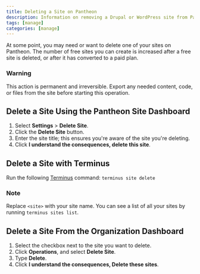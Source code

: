 ```yaml
---
title: Deleting a Site on Pantheon
description: Information on removing a Drupal or WordPress site from Pantheon.
tags: [manage]
categories: [manage]
---
```

At some point, you may need or want to delete one of your sites on Pantheon. The number of free sites you can create is increased after a free site is deleted, or after it has converted to a paid plan.

<div class="alert alert-danger" role="alert">
<h3 class="info">Warning</h3>
<p>This action is permanent and irreversible. Export any needed content, code, or files from the site before starting this operation.</p>
</div>

## Delete a Site Using the Pantheon Site Dashboard
1. Select **Settings** > **Delete Site**.
2. Click the **Delete Site** button.
3. Enter the site title; this ensures you're aware of the site you're deleting.
4. Click **I understand the consequences, delete this site**.

## Delete a Site with Terminus
Run the following [Terminus](/docs/terminus/) command:
`terminus site delete`

<div class="alert alert-info" role="alert">
<h3 class="info">Note</h3>
<p>Replace <code>&lt;site&gt;</code> with your site name. You can see a list of all your sites by running <code>terminus sites list</code>.</p></div>

## Delete a Site From the Organization Dashboard

1. Select the checkbox next to the site you want to delete.
2. Click **Operations**, and select **Delete Site**.
3. Type **Delete**.
4. Click **I understand the consequences, Delete these sites**.
